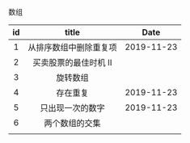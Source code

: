 
数组

| id  | title | Date |
| :-: | :-:   | :-:  |
|  1   | 从排序数组中删除重复项 | 2019-11-23 |
| 2 | 买卖股票的最佳时机 II |       |
| 3 | 旋转数组 |       |
| 4 | 存在重复 | 2019-11-23 |
| 5 | 只出现一次的数字 | 2019-11-23 |
| 6 | 两个数组的交集 |       |
|   |       |   |
